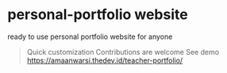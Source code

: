 # personal-portfolio website
ready to use personal portfolio website for anyone 
> Quick customization
> Contributions are welcome
See demo https://amaanwarsi.thedev.id/teacher-portfolio/
